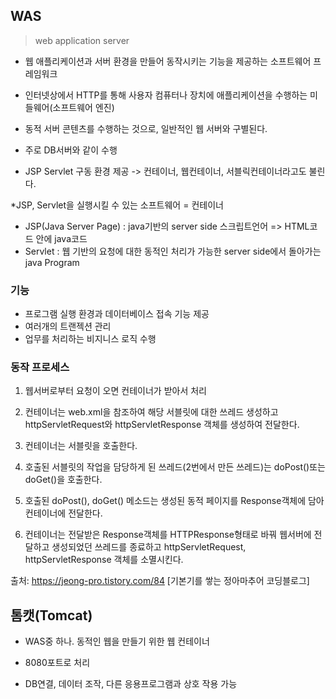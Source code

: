 ## WAS

> web application server

- 웹 애플리케이션과 서버 환경을 만들어 동작시키는 기능을 제공하는 소프트웨어 프레임워크

- 인터넷상에서 HTTP를 통해 사용자 컴퓨터나 장치에 애플리케이션을 수행하는 미들웨어(소프트웨어 엔진)

  

- 동적 서버 콘텐츠를 수행하는 것으로, 일반적인 웹 서버와 구별된다. 

- 주로 DB서버와 같이 수행

-  JSP Servlet 구동 환경 제공 -> 컨테이너, 웹컨테이너, 서블릭컨테이너라고도 불린다.

  *JSP, Servlet을 실행시킬 수 있는 소프트웨어 = 컨테이너

  - JSP(Java Server Page) : java기반의 server side 스크립트언어 => HTML코드 안에 java코드
  - Servlet : 웹 기반의 요청에 대한 동적인 처리가 가능한 server side에서 돌아가는 java Program

  

### 기능 

- 프로그램 실행 환경과 데이터베이스 접속 기능 제공
- 여러개의 트랜젝션 관리
- 업무를 처리하는 비지니스 로직 수행



### 동작 프로세스

1. 웹서버로부터 요청이 오면 컨테이너가 받아서 처리

2. 컨테이너는 web.xml을 참조하여 해당 서블릿에 대한 쓰레드 생성하고 httpServletRequest와 httpServletResponse 객체를 생성하여 전달한다.

3. 컨테이너는 서블릿을 호출한다.

4. 호출된 서블릿의 작업을 담당하게 된 쓰레드(2번에서 만든 쓰레드)는 doPost()또는 doGet()을 호출한다.

5. 호출된 doPost(), doGet() 메소드는 생성된 동적 페이지를 Response객체에 담아 컨테이너에 전달한다.

6. 컨테이너는 전달받은 Response객체를 HTTPResponse형태로 바꿔 웹서버에 전달하고 생성되었던 쓰레드를 종료하고 httpServletRequest, httpServletResponse 객체를 소멸시킨다.



출처: https://jeong-pro.tistory.com/84 [기본기를 쌓는 정아마추어 코딩블로그]



## 톰캣(Tomcat)

- WAS중 하나. 동적인 웹을 만들기 위한 웹 컨테이너

- 8080포트로 처리
- DB연결, 데이터 조작, 다른 응용프로그램과 상호 작용 가능
